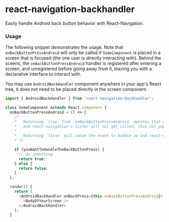 # react-navigation-backhandler

Easily handle Android back button behavior with React-Navigation.

### Usage

The following snippet demonstrates the usage. Note that `onBackButtonPressAndroid` will only be called if `SomeComponent` is placed in a screen that is focused (the one user is directly interacting with). Behind the sceens, the `onBackButtonPressAndroid` handler is registered after entering a screen, and unregistered before going away from it, leaving you with a declarative interface to interact with.

You may use `AndroidBackHandler` component anywhere in your app's React tree, it does not need to be placed directly in the screen component.

```js
import { AndroidBackHandler } from 'react-navigation-backhandler';

class SomeComponent extends React.Component {
  onBackButtonPressAndroid = () => {
    /*
    *   Returning `true` from `onBackButtonPressAndroid` denotes that we have handled the event,
    *   and react-navigation's lister will not get called, thus not popping the screen.
    *
    *   Returning `false` will cause the event to bubble up and react-navigation's listener will pop the screen.
    * */

    if (youWantToHandleTheBackButtonPress) {
      // do something
      return true;
    } else {
      return false;
    }
  };

  render() {
    return (
      <AndroidBackHandler onBackPress={this.onBackButtonPressAndroid}>
        <BodyOfYourScreen />
      </AndroidBackHandler>
    );
  }
```
